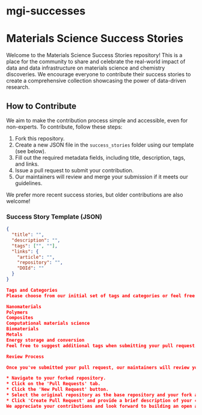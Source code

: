 # mgi-successes

# Materials Science Success Stories

Welcome to the Materials Science Success Stories repository! This is a place for the community to share and celebrate the real-world impact of data and data infrastructure on materials science and chemistry discoveries. We encourage everyone to contribute their success stories to create a comprehensive collection showcasing the power of data-driven research.

## How to Contribute

We aim to make the contribution process simple and accessible, even for non-experts. To contribute, follow these steps:

1. Fork this repository.
2. Create a new JSON file in the `success_stories` folder using our template (see below).
3. Fill out the required metadata fields, including title, description, tags, and links.
4. Issue a pull request to submit your contribution.
5. Our maintainers will review and merge your submission if it meets our guidelines.

We prefer more recent success stories, but older contributions are also welcome!

### Success Story Template (JSON)

```json
{
  "title": "",
  "description": "",
  "tags": ["", ""],
  "links": {
    "article": "",
    "repository": "",
    "DOId": ""
  }
}

Tags and Categories
Please choose from our initial set of tags and categories or feel free to suggest additional tags when submitting your pull request:

Nanomaterials
Polymers
Composites
Computational materials science
Biomaterials
Metals
Energy storage and conversion
Feel free to suggest additional tags when submitting your pull request.

Review Process

Once you've submitted your pull request, our maintainers will review your contribution to ensure it aligns with our guidelines. To submit your pull request via the GitHub web UI, follow these steps:

* Navigate to your forked repository.
* Click on the 'Pull Requests' tab.
* Click the 'New Pull Request' button.
* Select the original repository as the base repository and your fork as the head repository.
* Click 'Create Pull Request' and provide a brief description of your contribution.
We appreciate your contributions and look forward to building an open and vibrant community celebrating data-driven materials science success stories!
